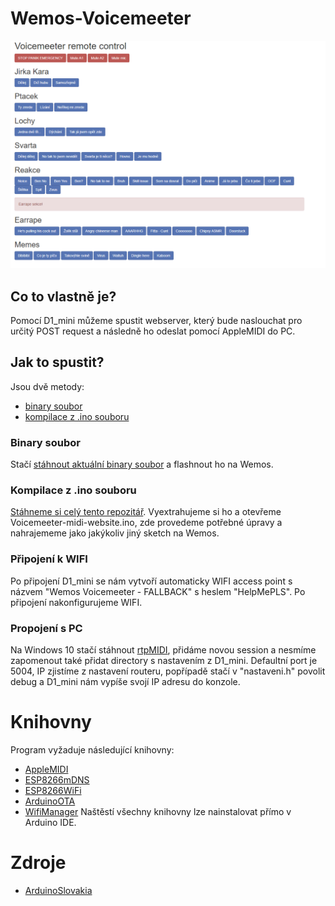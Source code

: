 
# Wemos-Voicemeeter
![Ukazka weboveho prostredi](img/website.png)
## Co to vlastně je?
Pomocí D1_mini můžeme spustit webserver, který bude naslouchat pro určitý POST request a následně ho odeslat pomocí AppleMIDI do PC.
## Jak to spustit?
Jsou dvě metody: 
- [binary soubor](#binary-soubor)
- [kompilace z .ino souboru](#kompilace-z-ino-souboru)
### Binary soubor
Stačí [stáhnout aktuální binary soubor](https://github.com/smaartscz/Wemos-Voicemeeter/releases) a flashnout ho na Wemos.
### Kompilace z .ino souboru
[Stáhneme si celý tento repozitář](https://github.com/smaartscz/Wemos-Voicemeeter/archive/refs/heads/master.zip).
Vyextrahujeme si ho a otevřeme Voicemeeter-midi-website.ino, zde provedeme potřebné úpravy a nahrajememe jako jakýkoliv jiný sketch na Wemos.
### Připojení k WIFI
Po připojení D1_mini se nám vytvoří automaticky WIFI access point s názvem "Wemos Voicemeeter - FALLBACK" s heslem "HelpMePLS". Po připojení nakonfigurujeme WIFI.
### Propojení s PC
Na Windows 10 stačí stáhnout [rtpMIDI](https://www.tobias-erichsen.de/software/rtpmidi.html), přidáme novou session a nesmíme zapomenout také přidat directory s nastavením z D1_mini. Defaultní port je 5004, IP zjistíme z nastavení routeru, popřípadě stačí v "nastaveni.h" povolit debug a D1_mini nám vypíše svojí IP adresu do konzole.
# Knihovny
Program vyžaduje následující knihovny:
- [AppleMIDI](https://github.com/lathoub/Arduino-AppleMIDI-Library)
- [ESP8266mDNS](https://github.com/esp8266/Arduino/tree/master/libraries/ESP8266mDNS)
- [ESP8266WiFi](https://github.com/esp8266/Arduino/tree/master/libraries/ESP8266WiFi)
- [ArduinoOTA](https://github.com/jandrassy/ArduinoOTA)
- [WifiManager](https://github.com/tzapu/WiFiManager)
Naštěstí všechny knihovny lze nainstalovat přímo v Arduino IDE.

# Zdroje 
- [ArduinoSlovakia](https://www.arduinoslovakia.eu/blog/2019/4/esp8266---http-server-a-responzivny-dizajn?lang=en)
